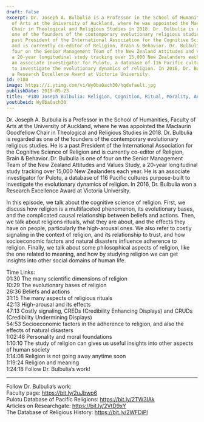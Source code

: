 ```yaml
---
draft: false
excerpt: Dr. Joseph A. Bulbulia is a Professor in the School of Humanities, Faculty
  of Arts at the University of Auckland, where he was appointed the Maclaurin Goodfellow
  Chair in Theological and Religious Studies in 2018. Dr. Bulbulia is regarded as
  one of the founders of the contemporary evolutionary religious studies. He is a
  past President of the International Association for the Cognitive Science of Religion
  and is currently co-editor of Religion, Brain & Behavior. Dr. Bulbulia is one of
  four on the Senior Management Team of the New Zealand Attitudes and Values Study,
  a 20-year longitudinal study tracking over 15,000 New Zealanders each year. He is
  an associate investigator for Pulotu, a database of 116 Pacific cultures purpose-built
  to investigate the evolutionary dynamics of religion. In 2016, Dr. Bulbulia won
  a Research Excellence Award at Victoria University.
id: e180
image: https://i.ytimg.com/vi/Wy0baOach30/hqdefault.jpg
publishDate: 2019-05-23
title: '#180 Joseph Bulbulia: Religion, Cognition, Ritual, Morality, And Meaning'
youtubeid: Wy0baOach30
---
```

Dr. Joseph A. Bulbulia is a Professor in the School of Humanities, Faculty of Arts at the University of Auckland, where he was appointed the Maclaurin Goodfellow Chair in Theological and Religious Studies in 2018. Dr. Bulbulia is regarded as one of the founders of the contemporary evolutionary religious studies. He is a past President of the International Association for the Cognitive Science of Religion and is currently co-editor of Religion, Brain & Behavior. Dr. Bulbulia is one of four on the Senior Management Team of the New Zealand Attitudes and Values Study, a 20-year longitudinal study tracking over 15,000 New Zealanders each year. He is an associate investigator for Pulotu, a database of 116 Pacific cultures purpose-built to investigate the evolutionary dynamics of religion. In 2016, Dr. Bulbulia won a Research Excellence Award at Victoria University.

In this episode, we talk about the cognitive science of religion. First, we discuss how religion is a multifaceted phenomenon, its evolutionary bases, and the complicated causal relationship between beliefs and actions. Then, we talk about religions rituals, what they are about, and the effects they have on people, particularly the high-arousal ones. We also refer to costly signaling in the context of religion, and its relationship to trust, and how socioeconomic factors and natural disasters influence adherence to religion. Finally, we talk about some philosophical aspects of religion, like the one related to meaning, and how by studying religion we can get insights into other social domains of human life.

Time Links:  
01:30  The many scientific dimensions of religion  
10:29  The evolutionary bases of religion                                
26:36  Beliefs and actions                                   
31:15  The many aspects of religious rituals                                 
42:13  High-arousal and its effects                               
47:13  Costly signaling, CREDs (Credibility Enhancing Displays) and CRUDs (Credibility Undermining Displays)                           
54:53  Socioeconomic factors in the adherence to religion, and also the effects of natural disasters                
1:02:48  Personality and moral foundations              
1:10:10  The study of religion can gives us useful insights into other aspects of human society    
1:14:08  Religion is not going away anytime soon  
1:19:24  Religion and meaning  
1:24:18  Follow Dr. Bulbulia’s work!

---

Follow Dr. Bulbulia’s work:  
Faculty page: https://bit.ly/2uJbwp6  
Pulotu Database of Pacific Religions: https://bit.ly/2TW3lAk  
Articles on Researchgate: https://bit.ly/2VtD9xY  
The Database of Religious History: https://bit.ly/2WFDiPl
